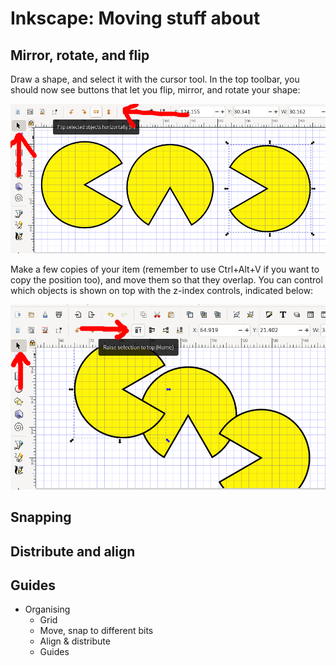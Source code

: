 # Inkscape: Moving stuff about

## Mirror, rotate, and flip

Draw a shape, and select it with the cursor tool.
In the top toolbar, you should now see buttons that let you flip, mirror, and rotate your shape:

![ink](./figures-2/moving-1.png)

Make a few copies of your item (remember to use Ctrl+Alt+V if you want to copy the position too), and move them so that they overlap.
You can control which objects is shown on top with the z-index controls, indicated below:

![ink](./figures-2/moving-2.png)

## Snapping



## Distribute and align


## Guides
- Organising
  - Grid
  - Move, snap to different bits
  - Align & distribute
  - Guides




